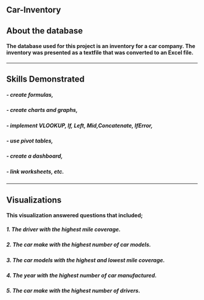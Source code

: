 ## Car-Inventory
## About the database
#### The database used for this project is an inventory for a car company. The inventory was presented as a textfile that was converted to an Excel file. 
-------
## Skills Demonstrated
##### - create formulas,
##### - create charts and graphs,
##### - implement VLOOKUP, If, Left, Mid,Concatenate, IfError,
##### - use pivot tables,
##### - create a dashboard,
##### - link worksheets, etc.
------
## Visualizations
#### This visualization answered questions that included;
##### 1. The driver with the highest mile coverage.
##### 2. The car make with the highest number of car models.
##### 3. The car models with the highest and lowest mile coverage.
##### 4. The year with the highest number of car manufactured. 
##### 5. The car make with the highest number of drivers. 

